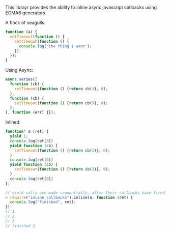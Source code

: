 This librayr provides the ability to inline async javascript callbacks using ECMA6 generators.

A flock of seagulls:
```javascript
function (a) {
  setTimeout(function () {
    setTimeout(function () {
      console.log("the thing I want");
    });
  });
}
``` 

Using Async:
```javascript
async.series([
  function (cb) {
    setTimeout(function () {return cb()}, 0);
  },
  function (cb) {
    setTimeout(function () {return cb()}, 0);
  },
], function (err) {});
```

Inlined:
```javascript
function* a (ret) {
  yield 1;
  console.log(ret[0])
  yield function (cb) {
    setTimeout(function () {return cb(2)}, 0);
  }
  console.log(ret[0])
  yield function (cb) {
    setTimeout(function () {return cb(3)}, 0);
  }
  console.log(ret[0])
};

// yield calls are made sequentially, after their callbacks have fired
> require("inline_callbacks").inline(a, function (ret) {
  console.log("finished", ret);
});
// 1
// 2
// 3
// finished 3
```
